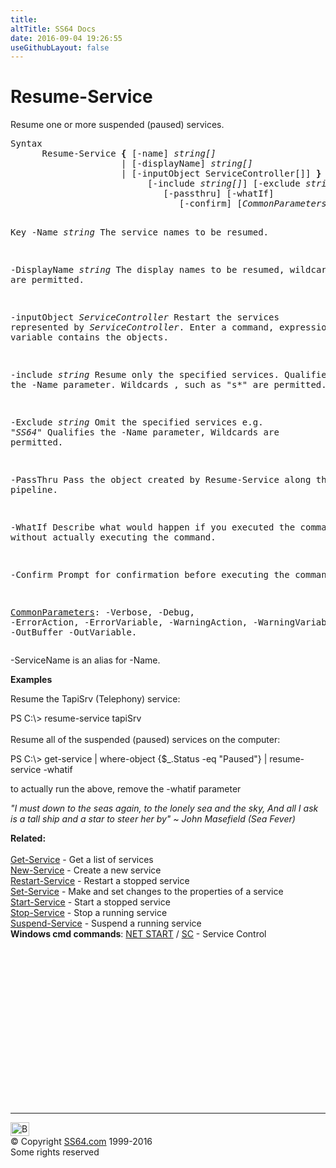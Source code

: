 ```yaml
---
title:
altTitle: SS64 Docs
date: 2016-09-04 19:26:55
useGithubLayout: false
---
```

<!-- #BeginLibraryItem "/Library/head_ps.lbi" --><!-- #EndLibraryItem --><h1>Resume-Service</h1> 
<p>Resume one or more suspended (paused) services.</p>
<pre>Syntax
      Resume-Service <b>{</b> [-name] <i>string[]
                    </i> | [-displayName] <i>string[]</i>
                     | [-inputObject ServiceController[]] <b>}</b>
                          [-include <i>string[]</i>] [-exclude <i>string[]</i>]
                             [-passthru] [-whatIf]
                                [-confirm] [<i>CommonParameters</i>]

Key
   -Name <i>string</i>
       The service names to be resumed.

   -DisplayName <i>string</i>
       The display names to be resumed, wildcards are permitted.

   -inputObject <i>ServiceController</i>
       Restart the services represented by <i>ServiceController</i>.
       Enter a command, expression or variable contains the objects.

   -include <i>string</i>
       Resume only the specified services. Qualifies the -Name parameter.
       Wildcards , such as "s*" are permitted.

   -Exclude <i>string</i>
       Omit the specified services e.g. "*SS64*"
       Qualifies the -Name parameter, Wildcards are permitted.

   -PassThru 
        Pass the object created by Resume-Service along the pipeline. 

   -WhatIf
       Describe what would happen if you executed the command without
       actually executing the command.

   -Confirm
       Prompt for confirmation before executing the command.

   <a href="common.html">CommonParameters</a>:
       -Verbose, -Debug, -ErrorAction, -ErrorVariable, -WarningAction, -WarningVariable,
       -OutBuffer -OutVariable.</pre>
<p>-ServiceName is an alias for -Name.</p>
<p><b>Examples</b></p>
<p>Resume the TapiSrv (Telephony) service:</p>
<p><span class="code">PS C:\&gt; resume-service tapiSrv </span><br>
<br>Resume all of the suspended (paused) services on the computer:</p>
<p class="code">PS C:\&gt; get-service | where-object {$_.Status -eq "Paused"} | resume-service -whatif </p>
<p>to actually run the above, remove the <span class="code">-whatif</span> parameter </p>
<p class="quote"><i>"I must down to the seas again, to the lonely sea and the sky,
And all I ask is a tall ship and a star to steer her by" ~ John Masefield (Sea Fever) </i></p>
<p><b>Related:</b><br>
<br><a href="get-service.html">Get-Service</a> - Get a list of services<br>
<a href="new-service.html">New-Service</a> - Create a new service <a href="restart-service.html"><br>
Restart-Service</a> - Restart a stopped service <a href="set-service.html"><br>
Set-Service</a> - Make and set changes to the properties of a service <a href="start-service.html"><br>
Start-Service</a> - Start a stopped service <a href="stop-service.html"><br>
Stop-Service</a> - Stop a running service <a href="suspend-service.html"><br>
Suspend-Service</a> - Suspend a running service<br>
<b> Windows cmd commands</b>: 
<a href="../nt/net.html">NET START</a> /
<a href="../nt/sc.html">SC</a> - Service Control</p><!-- #BeginLibraryItem "/Library/foot_ps.lbi" --><p>
<!-- PowerShell300 -->
<ins class="adsbygoogle" style="display:inline-block;width:300px;height:250px" data-ad-client="ca-pub-6140977852749469" data-ad-slot="6253539900"></ins>
<script>
(adsbygoogle = window.adsbygoogle || []).push({});
</script></p>
<hr>
<div id="bl" class="footer"><a href="resume-service.html#"><img src="../images/top.png" width="30" height="22" alt="Back to the Top"></a></div>
<div id="br" class="footer, tagline">© Copyright <a href="http://ss64.com/">SS64.com</a> 1999-2016<br>
Some rights reserved</div><!-- #EndLibraryItem -->

